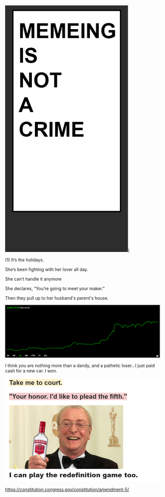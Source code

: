 ![alt text](https://github.com/DavidPynes/memes/blob/main/meme_crime.png))


(1) It’s the holidays. 

She’s been fighting with her lover all day. 

She can’t handle it anymore 

She declares, “You’re going to meet your maker.”

Then they pull up to her husband's parent's house. 

![alt_txt](https://github.com/DavidPynes/memes/blob/main/01.png)

I think you are nothing more than a dandy, and a pathetic loser...I just paid cash for a new car. I won.

![alt_txt](https://github.com/DavidPynes/memes/blob/main/02.png)

https://constitution.congress.gov/constitution/amendment-5/
